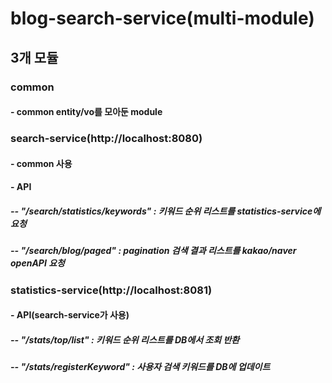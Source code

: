 # blog-search-service(multi-module)

## 3개 모듈
### common
#### - common entity/vo를 모아둔 module
### search-service(http://localhost:8080)
####  - common 사용
####  - API
##### -- "/search/statistics/keywords" : 키워드 순위 리스트를 statistics-service에 요청
##### -- "/search/blog/paged" : pagination 검색 결과 리스트를 kakao/naver openAPI 요청

### statistics-service(http://localhost:8081)
#### - API(search-service가 사용)
##### -- "/stats/top/list" : 키워드 순위 리스트를 DB에서 조회 반환
##### -- "/stats/registerKeyword" : 사용자 검색 키워드를 DB에 업데이트
